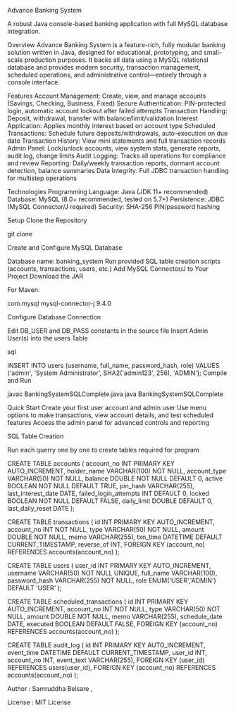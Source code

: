 Advance Banking System

A robust Java console-based banking application with full MySQL database integration.

Overview
Advance Banking System is a feature-rich, fully modular banking solution written in Java, designed for educational, prototyping, and small-scale production purposes. It backs all data using a MySQL relational database and provides modern security, transaction management, scheduled operations, and administrative control—entirely through a console interface.

Features
Account Management: Create, view, and manage accounts (Savings, Checking, Business, Fixed)
Secure Authentication: PIN-protected login, automatic account lockout after failed attempts
Transaction Handling: Deposit, withdrawal, transfer with balance/limit/validation
Interest Application: Applies monthly interest based on account type
Scheduled Transactions: Schedule future deposits/withdrawals, auto-execution on due date
Transaction History: View mini statements and full transaction records
Admin Panel: Lock/unlock accounts, view system stats, generate reports, audit log, change limits
Audit Logging: Tracks all operations for compliance and review
Reporting: Daily/weekly transaction reports, dormant account detection, balance summaries
Data Integrity: Full JDBC transaction handling for multistep operations

Technologies
Programming Language: Java (JDK 11+ recommended)
Database: MySQL (8.0+ recommended, tested on 5.7+)
Persistence: JDBC (MySQL Connector/J required)
Security: SHA-256 PIN/password hashing

Setup
Clone the Repository

git clone 

Create and Configure MySQL Database

Database name: banking_system
Run provided SQL table creation scripts (accounts, transactions, users, etc.)
Add MySQL Connector/J to Your Project
Download the JAR

For Maven:

<dependency>
    <groupId>com.mysql</groupId>
    <artifactId>mysql-connector-j</artifactId>
    <version>9.4.0</version>
</dependency>

Configure Database Connection

Edit DB_USER and DB_PASS constants in the source file
Insert Admin User(s) into the users Table

sql

INSERT INTO users (username, full_name, password_hash, role) VALUES
('admin', 'System Administrator', SHA2('admin123', 256), 'ADMIN');
Compile and Run



javac BankingSystemSQLComplete.java
java BankingSystemSQLComplete


Quick Start
Create your first user account and admin user
Use menu options to make transactions, view account details, and test scheduled features
Access the admin panel for advanced controls and reporting


 SQL Table Creation 

 
Run each querry one by one to create tables required for program



CREATE TABLE accounts (
  account_no INT PRIMARY KEY AUTO_INCREMENT,
  holder_name VARCHAR(100) NOT NULL,
  account_type VARCHAR(50) NOT NULL,
  balance DOUBLE NOT NULL DEFAULT 0,
  active BOOLEAN NOT NULL DEFAULT TRUE,
  pin_hash VARCHAR(255),
  last_interest_date DATE,
  failed_login_attempts INT DEFAULT 0,
  locked BOOLEAN NOT NULL DEFAULT FALSE,
  daily_limit DOUBLE DEFAULT 0,
  last_daily_reset DATE
);

CREATE TABLE transactions (
  id INT PRIMARY KEY AUTO_INCREMENT,
  account_no INT NOT NULL,
  type VARCHAR(50) NOT NULL,
  amount DOUBLE NOT NULL,
  memo VARCHAR(255),
  txn_time DATETIME DEFAULT CURRENT_TIMESTAMP,
  reverse_of INT,
  FOREIGN KEY (account_no) REFERENCES accounts(account_no)
);

CREATE TABLE users (
  user_id INT PRIMARY KEY AUTO_INCREMENT,
  username VARCHAR(50) NOT NULL UNIQUE,
  full_name VARCHAR(100),
  password_hash VARCHAR(255) NOT NULL,
  role ENUM('USER','ADMIN') DEFAULT 'USER'
);

CREATE TABLE scheduled_transactions (
  id INT PRIMARY KEY AUTO_INCREMENT,
  account_no INT NOT NULL,
  type VARCHAR(50) NOT NULL,
  amount DOUBLE NOT NULL,
  memo VARCHAR(255),
  schedule_date DATE,
  executed BOOLEAN DEFAULT FALSE,
  FOREIGN KEY (account_no) REFERENCES accounts(account_no)
);

CREATE TABLE audit_log (
  id INT PRIMARY KEY AUTO_INCREMENT,
  event_time DATETIME DEFAULT CURRENT_TIMESTAMP,
  user_id INT,
  account_no INT,
  event_text VARCHAR(255),
  FOREIGN KEY (user_id) REFERENCES users(user_id),
  FOREIGN KEY (account_no) REFERENCES accounts(account_no)
);



Author :
Samruddha Belsare ,


License :
MIT License

